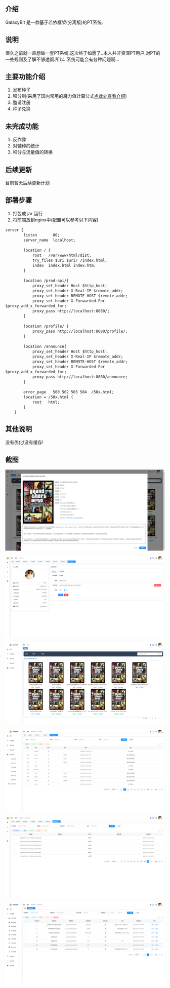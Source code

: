 ## 介绍

GalaxyBit 是一款基于若依框架(分离版)的PT系统.

## 说明

很久之前就一直想做一套PT系统,这次终于如愿了..本人并非资深PT用户,对PT的一些规则及了解不够透彻.所以..系统可能会有各种问题啊...

## 主要功能介绍

1. 发布种子
2. 积分制(采用了国内常用的魔力值计算公式[点此处查看介绍](https://www.sohu.com/a/342448586_100173319))
3. 邀请注册
4. 种子兑换

## 未完成功能

1. 反作弊
2. 对辅种的统计
3. 积分与流量值的转换

## 后续更新

目前暂无后续更新计划

## 部署步骤

1. 打包成 jar 运行
2. 将前端放到nginx中(配置可以参考以下内容)

```
server {
        listen       80;
        server_name  localhost;

		location / {
            root   /var/www/html/dist;
			try_files $uri $uri/ /index.html;
            index  index.html index.htm;
        }
		
		location /prod-api/{
			proxy_set_header Host $http_host;
			proxy_set_header X-Real-IP $remote_addr;
			proxy_set_header REMOTE-HOST $remote_addr;
			proxy_set_header X-Forwarded-For $proxy_add_x_forwarded_for;
			proxy_pass http://localhost:8080/;
		}

		location /profile/ {
		    proxy_pass http://localhost:8080/profile/; 
		}

		location /announce{
			proxy_set_header Host $http_host;
			proxy_set_header X-Real-IP $remote_addr;
			proxy_set_header REMOTE-HOST $remote_addr;
			proxy_set_header X-Forwarded-For $proxy_add_x_forwarded_for;
			proxy_pass http://localhost:8080/announce;
		}

        error_page   500 502 503 504  /50x.html;
        location = /50x.html {
            root   html;
        }
    }

```

## 其他说明

没有优化!没有缓存!

## 截图
![资源详情](screenshots/1.png)

![个人中心](screenshots/2.png)

![资源列表](screenshots/3.jpeg)

![积分明细](screenshots/4.jpeg)

![邀请码](screenshots/5.jpeg)

![参数配置](screenshots/6.png)